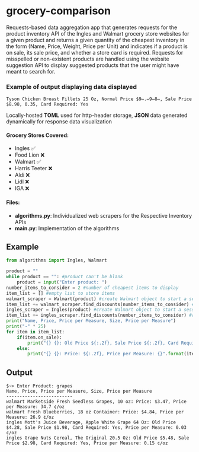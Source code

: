 # grocery-comparison
Requests-based data aggregation app that generates requests for the product inventory API of the Ingles and Walmart grocery store websites for a given product and returns a given quantity of the cheapest inventory in the form (Name, Price, Weight, Price per Unit) and indicates if a product is on sale, its sale price, and whether a store card is required. Requests for misspelled or non-existent products are handled using the website suggestion API to display suggested products that the user might have meant to search for.

### Example of output displaying data displayed
```
Tyson Chicken Breast Fillets 25 Oz, Normal Price $9̶.̶9̶8̶, Sale Price $8.98, 0.35, Card Required: Yes
```
Locally-hosted **TOML** used for http-header storage, **JSON** data generated dynamically for response data visualization

#### Grocery Stores Covered:
- Ingles ✅
- Food Lion ❌
- Walmart ✅
- Harris Teeter ❌
- Aldi ❌
- Lidl ❌
- IGA ❌
#### Files:
- **algorithms.py**: Individualized web scrapers for the Respective Inventory APIs
- **main.py**: Implementation of the algorithms
## Example
```python
from algorithms import Ingles, Walmart

product = ""
while product == "": #product can't be blank
    product = input("Enter product: ")
number_items_to_consider = 2 #number of cheapest items to display
item_list = [] #empty list to store items
walmart_scraper = Walmart(product) #create Walmart object to start a session
item_list += walmart_scraper.find_discounts(number_items_to_consider) #returns the two cheapest items found and adds the to a list
ingles_scraper = Ingles(product) #create Walmart object to start a session
item_list += ingles_scraper.find_discounts(number_items_to_consider) #returns the two cheapest items found and adds the to a list
print("Name, Price, Price per Measure, Size, Price per Measure")
print("-" * 25)
for item in item_list:
    if(item.on_sale):
        print("{} {}: Old Price ${:.2f}, Sale Price ${:.2f}, Card Required: {}, Price per Measure: {}".format(item.type, item.name, float(item.old_price/100), float(item.price/100), item.card_needed, item.price_per_measure ))
    else:
        print("{} {}: Price: ${:.2f}, Price per Measure: {}".format(item.type, item.name, float(item.price/100), item.price_per_measure))
```
## Output
```console
$~> Enter Product: grapes
Name, Price, Price per Measure, Size, Price per Measure
-------------------------
walmart Marketside Fresh Seedless Grapes, 10 oz: Price: $3.47, Price per Measure: 34.7 ¢/oz
walmart Fresh Blueberries, 18 oz Container: Price: $4.84, Price per Measure: 26.9 ¢/oz
ingles Mott's Juice Beverage, Apple White Grape 64 Oz: Old Price $4.28, Sale Price $1.98, Card Required: Yes, Price per Measure: 0.03 ¢/oz
ingles Grape Nuts Cereal, The Original 20.5 Oz: Old Price $5.48, Sale Price $2.98, Card Required: Yes, Price per Measure: 0.15 ¢/oz
```

